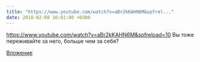 ```yaml
---
title: "https://www.youtube.com/watch?v=aBr2kKAHN6M&spfrel..."
date: 2018-02-08 16:01:00 +0300
---
```


https://www.youtube.com/watch?v=aBr2kKAHN6M&spfreload=10 Вы тоже переживайте за него, больше чем за себя?

[Вложение](https://vk.com/video41076938_456239277)
